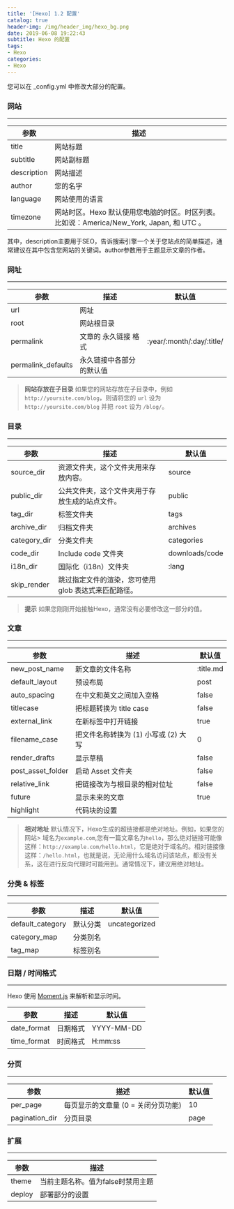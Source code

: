 ```yaml
---
title: '[Hexo] 1.2 配置'
catalog: true
header-img: /img/header_img/hexo_bg.png
date: 2019-06-08 19:22:43
subtitle: Hexo 的配置
tags: 
- Hexo
categories: 
- Hexo
---
```


您可以在 _config.yml 中修改大部分的配置。

### 网站
---
| 参数        | 描述                                                         |
| ----------- | ------------------------------------------------------------ |
| title       | 网站标题                                                     |
| subtitle    | 网站副标题                                                   |
| description | 网站描述                                                     |
| author      | 您的名字                                                     |
| language    | 网站使用的语言                                               |
| timezone    | 网站时区。Hexo 默认使用您电脑的时区。时区列表。比如说：America/New\_York, Japan, 和 UTC 。 |
其中，description主要用于SEO，告诉搜索引擎一个关于您站点的简单描述，通常建议在其中包含您网站的关键词。author参数用于主题显示文章的作者。

### 网址
---
| 参数                | 描述                     | 默认值                    |
| ------------------- | ------------------------ | ------------------------- |
| url                 | 网址                     |                           |
| root                | 网站根目录               |                           |
| permalink           | 文章的 永久链接 格式     | :year/:month/:day/:title/ |
| permalink\_defaults | 永久链接中各部分的默认值 |                           |

> **网站存放在子目录**
> 如果您的网站存放在子目录中，例如 `http://yoursite.com/blog`，则请将您的 `url` 设为 `http://yoursite.com/blog` 并把 `root` 设为 `/blog/`。

### 目录
---
| 参数          | 描述                                                 | 默认值         |
| ------------- | ---------------------------------------------------- | -------------- |
| source\_dir   | 资源文件夹，这个文件夹用来存放内容。                 | source         |
| public\_dir   | 公共文件夹，这个文件夹用于存放生成的站点文件。       | public         |
| tag\_dir      | 标签文件夹                                           | tags           |
| archive\_dir  | 归档文件夹                                           | archives       |
| category\_dir | 分类文件夹                                           | categories     |
| code\_dir     | Include code 文件夹                                  | downloads/code |
| i18n\_dir     | 国际化（i18n）文件夹                                 | :lang          |
| skip\_render  | 跳过指定文件的渲染，您可使用 glob 表达式来匹配路径。 |                |

> **提示**
> 如果您刚刚开始接触Hexo，通常没有必要修改这一部分的值。

### 文章
---
| 参数                | 描述                                     | 默认值     |
| ------------------- | ---------------------------------------- | ---------- |
| new\_post\_name     | 新文章的文件名称                         | :title\.md |
| default\_layout     | 预设布局                                 | post       |
| auto\_spacing       | 在中文和英文之间加入空格                 | false      |
| titlecase           | 把标题转换为 title case                  | false      |
| external\_link      | 在新标签中打开链接                       | true       |
| filename\_case      | 把文件名称转换为 \(1\) 小写或 \(2\) 大写 | 0          |
| render\_drafts      | 显示草稿                                 | false      |
| post\_asset\_folder | 启动 Asset 文件夹                        | false      |
| relative\_link      | 把链接改为与根目录的相对位址             | false      |
| future              | 显示未来的文章                           | true       |
| highlight           | 代码块的设置                             |            |

> **相对地址**
> 默认情况下，Hexo生成的超链接都是绝对地址。例如，如果您的网站> 域名为`example.com`,您有一篇文章名为`hello`，那么绝对链接可能像这样：`http://example.com/hello.html`，它是绝对于域名的。相对链接像这样：`/hello.html`，也就是说，无论用什么域名访问该站点，都没有关系，这在进行反向代理时可能用到。通常情况下，建议用绝对地址。

### 分类 & 标签
---
| 参数              | 描述     | 默认值        |
| ----------------- | -------- | ------------- |
| default\_category | 默认分类 | uncategorized |
| category\_map     | 分类别名 |               |
| tag\_map          | 标签别名 |               |

### 日期 / 时间格式
---
Hexo 使用 [Moment.js](http://momentjs.com/) 来解析和显示时间。

| 参数           | 描述   | 默认值          |
|--------------|------|--------------|
| date\_format | 日期格式 | YYYY\-MM\-DD |
| time\_format | 时间格式 | H:mm:ss      |

### 分页
---
| 参数            | 描述                                  | 默认值 |
| --------------- | ------------------------------------- | ------ |
| per\_page       | 每页显示的文章量 \(0 = 关闭分页功能\) | 10     |
| pagination\_dir | 分页目录                              | page   |

### 扩展
---
| 参数   | 描述                              |
| ------ | --------------------------------- |
| theme  | 当前主题名称。值为false时禁用主题 |
| deploy | 部署部分的设置                    |